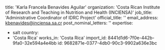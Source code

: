 title: 'Karla Francela Benavides Aguilar'
organization: 'Costa Rican Institute of Research and Teaching in Nutrition and Health (INCIENSA)'
job_title: 'Administrative Coordinator of IDRC Project'
official_title: ''
email_address: kbenavides@inciensa.sa.cr
post_nominal_letters: ''
expertise:
  - salt
country:
  - 'Costa Rica'
works_in: 'Costa Rica'
import_id: 8441d1d6-7f0e-442b-9fa0-32e594a4e4bb
id: 9682871e-0377-4db0-90c3-9902a636e3bc
